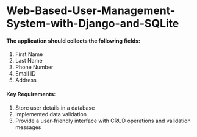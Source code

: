 # Web-Based-User-Management-System-with-Django-and-SQLite

#### The application should collects the following fields:

1. First Name
2. Last Name
3. Phone Number
4. Email ID
5. Address

#### Key Requirements:

1. Store user details in a database
2. Implemented data validation
3. Provide a user-friendly interface with CRUD operations and validation messages
